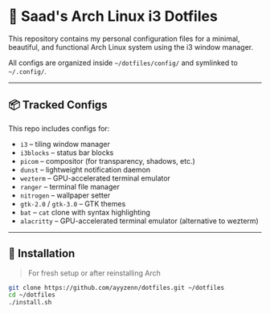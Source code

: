 # 🌿 Saad's Arch Linux i3 Dotfiles

This repository contains my personal configuration files for a minimal, beautiful, and functional Arch Linux system using the i3 window manager.

All configs are organized inside `~/dotfiles/config/` and symlinked to `~/.config/`.

---

## 📦 Tracked Configs

This repo includes configs for:

- `i3` – tiling window manager
- `i3blocks` – status bar blocks
- `picom` – compositor (for transparency, shadows, etc.)
- `dunst` – lightweight notification daemon
- `wezterm` – GPU-accelerated terminal emulator
- `ranger` – terminal file manager
- `nitrogen` – wallpaper setter
- `gtk-2.0` / `gtk-3.0` – GTK themes
- `bat` – `cat` clone with syntax highlighting
- `alacritty` – GPU-accelerated terminal emulator (alternative to wezterm)
---

## 🚀 Installation

> For fresh setup or after reinstalling Arch

```bash
git clone https://github.com/ayyzenn/dotfiles.git ~/dotfiles
cd ~/dotfiles
./install.sh

